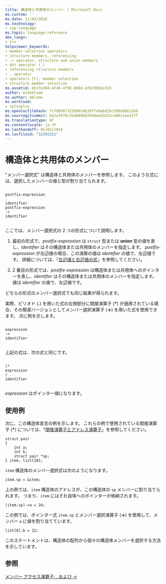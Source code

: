 ```yaml
---
title: 構造体と共用体のメンバー | Microsoft Docs
ms.custom: ''
ms.date: 11/04/2016
ms.technology:
- cpp-language
ms.topic: language-reference
dev_langs:
- C++
helpviewer_keywords:
- member-selection operators
- structure members, referencing
- -> operator, structure and union members
- dot operator (.)
- referencing structure members
- . operator
- operators [C], member selection
- structure member selection
ms.assetid: bb1fe304-af49-4f98-808d-afdc99b3e319
author: mikeblome
ms.author: mblome
ms.workload:
- cplusplus
ms.openlocfilehash: 7cf98987323b96c8b3977e9a6d2bc590e0b612b8
ms.sourcegitcommit: be2a7679c2bd80968204dee03d13ca961eaa31ff
ms.translationtype: HT
ms.contentlocale: ja-JP
ms.lasthandoff: 05/03/2018
ms.locfileid: "32392251"
---
```

# <a name="structure-and-union-members"></a>構造体と共用体のメンバー
"メンバー選択式" は構造体と共用体のメンバーを参照します。 このような式には、選択したメンバーの値と型が割り当てられます。  
  
```  
  
postfix-expression  
.  
identifier  
postfix-expression  
->  
identifier  
  
```  
  
 ここでは、メンバー選択式の 2 つの形式について説明します。  
  
1.  最初の形式で、*postfix-expression* は `struct` 型または **union** 型の値を表し、*identifier* はその構造体または共用体のメンバーを指定します。 *postfix-expression* が左辺値の場合、この演算の値は *identifier* の値で、左辺値です。 詳細については、「[左辺値と右辺値の式](../c-language/l-value-and-r-value-expressions.md)」を参照してください。  
  
2.  2 番目の形式では、*postfix-expression* は構造体または共用体へのポインターを表し、*identifier* はその構造体または共用体のメンバーを指定します。 値は *identifier* の値で、左辺値です。  
  
 どちらの形式のメンバー選択式でも同じ結果が得られます。  
  
 実際、ピリオド (**.**) を用いた式の左側部分に間接演算子 (**\***) が適用されている場合、その簡潔バージョンとしてメンバー選択演算子 (**->**) を用いた式を使用できます。 次に例を示します。  
  
```  
  
expression  
->  
identifier  
  
```  
  
 上記の式は、次の式と同じです。  
  
```  
  
(*  
expression  
) .  
identifier  
  
```  
  
 *expression* はポインター値になります。  
  
## <a name="examples"></a>使用例  
 次に、この構造体宣言の例を示します。 これらの例で使用されている間接演算子 (**\***) については、「[間接演算子とアドレス演算子](../c-language/indirection-and-address-of-operators.md)」を参照してください。  
  
```  
struct pair   
{  
    int a;  
    int b;  
    struct pair *sp;  
} item, list[10];  
```  
  
 `item` 構造体のメンバー選択式は次のようになります。  
  
```  
item.sp = &item;  
```  
  
 上の例では、`item` 構造体のアドレスが、この構造体の `sp` メンバーに割り当てられます。 つまり、`item` にはそれ自体へのポインターが格納されます。  
  
```  
(item.sp)->a = 24;  
```  
  
 この例では、ポインター式 `item.sp` とメンバー選択演算子 (**->**) を使用して、メンバー `a` に値を割り当てています。  
  
```  
list[8].b = 12;  
```  
  
 このステートメントは、構造体の配列から個々の構造体メンバーを選択する方法を示しています。  
  
## <a name="see-also"></a>参照  
 [メンバー アクセス演算子: . および ->](../cpp/member-access-operators-dot-and.md)